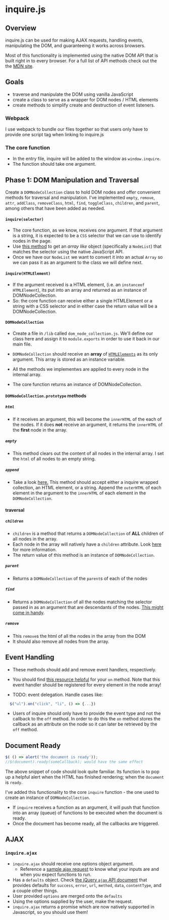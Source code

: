 # inquire.js

## Overview
inquire.js can be used for making AJAX requests, handling
events, manipulating the DOM, and guaranteeing it works across browsers.

Most of this functionality is implemented using the native DOM API
that is built right in to every browser. For a full list of API methods check
out the the [MDN site][document-apis].

## Goals

+ traverse and manipulate the DOM using vanilla JavaScript
+ create a class to serve as a wrapper for DOM nodes / HTML elements
+ create methods to simplify create and destruction of event listeners.

### Webpack

I use webpack to bundle our files together so that users only have to provide one script tag when linking to inquire.js

### The core function

* In the entry file, inquire will be added to the window as `window.inquire`.
* The function should take one argument.

## Phase 1: DOM Manipulation and Traversal

Create a `DOMNodeCollection` class to hold DOM nodes and offer
convenient methods for traversal and manipulation. I've implemented
`empty`, `remove`, `attr`, `addClass`, `removeClass`, `html`, `find`, `toggleClass`,
`children`, and `parent`, among others that have been added as needed.

#### `inquire(selector)`
* The core function, as we know, receives one argument. If that argument
  is a string, it is expected to be a `CSS` selector that we can use to
  identify nodes in the page.
* Use [this method][querySelectorAll] to get an *array like* object
  (specifically a `NodeList`) that matches the selector using the native
  JavaScript API.
* Once we have our `NodeList` we want to convert it into an actual
  `Array` so we can pass it as an argument to the class we will define
  next.

#### `inquire(HTMLElement)`
* If the argument received is a HTML element, (i.e. an `instanceof`
  `HTMLElement`), its put into an array and returned as an instance of DOMNodeCollection.
* So: the core function can receive either a single HTMLElement or a
  string with a CSS selector and in either case the return value will be a DOMNodeCollection.

#### `DOMNodeCollection`

* Create a file in `/lib` called `dom_node_collection.js`. We'll define our class
here and assign it to `module.exports` in order to use it back in our main file.

* `DOMNodeCollection` should receive an
**array** of [`HTMLElements`][htmlelement] as its only argument. This array is stored as an instance variable.

* All the methods we implementws are applied to every node in the
  internal array.
* The core function returns an instance of DOMNodeCollection.


#### `DOMNodeCollection.prototype` methods
##### `html`
* If it receives an argument, this will become the `innerHTML` of the each of the nodes. If it does **not** receive an
  argument, it returns the `innerHTML` of the **first** node
  in the array.

##### `empty`
* This method clears out the content of all nodes in the internal array. I set the `html` of all nodes to an empty string.

##### `append`
* Take a look [here.][append] This method should accept either a inquire
wrapped collection, an HTML element, or a string. Append the `outerHTML`
of each element in the argument to the `innerHTML` of each element in the
`DOMNodeCollection`.

#### traversal
##### `children`
* `children` is a method that returns a `DOMNodeCollection` of
  **ALL** children of all nodes in the array.
* Each node in the array will natively have a `children` attribute. Look
  [here][children] for more information.
* The return value of this method is an instance of `DOMNodeCollection`.

##### `parent`
* Returns a `DOMNodeCollection` of the `parent`s of each of the nodes

##### `find`
* Returns a `DOMNodeCollection` of all the nodes matching the selector
  passed in as an argument that are descendants of the nodes.
  [This might come in handy][elementqueryselectorall].

##### `remove`
* This `remove`s the html of all the nodes in the array from the DOM
* It should also remove all nodes from the array.

## Event Handling
* These methods should add and remove event handlers, respectively.

* You should find [this resource helpful][addeventlistener] for your `on` method.
Note that this event handler should be registered for every element in the node array!

* TODO: event delegation. Handle cases like:
```javascript
  $("ul").on("click", "li", () => {...})
```

* Users of inquire should only have to provide the event type and not the callback to the
`off` method. In order to do this the `on` method stores the
callback as an attribute on the node so it can later be retrieved by the `off` method.

## Document Ready
```javascript
$( () => alert('the document is ready'));
//$(document).ready(someCallback); would have the same effect
```

The above snippet of code should look quite familiar. Its function is to
pop up a helpful alert when the HTML has finished rendering; when the
`document` is `ready`.

I've added this functionality to the core `inquire` function - the one used to create an instance of
`DOMNodeCollection`.

* If `inquire` receives a function as an argument, it will push
  that function into an array (queue) of functions to be executed when the document is ready.
* Once the document has become ready, all the callbacks are triggered.

## AJAX

### `inquire.ajax`

* `inquire.ajax` should receive one options object argument.  
  * Reference a [sample ajax request][sample-ajax-request] to know what your inputs are and when you expect functions to run.
* Has a `defaults` object. Check [the jQuery `ajax` API document][jquery_ajax]
  that provides defaults for `success`, `error`, `url`, `method`, `data`, `contentType`, and a couple other things.
* User provided `options` are merged onto the `defaults`
* Using the options supplied by the user, make the request.
* `inquire.ajax` returns a promise which are now natively supported in Javascript, so you should use them!

[jquery]: http://api.jquery.com/
[jquery-library]: https://developers.google.com/speed/libraries/#jquery
[document-apis]: https://developer.mozilla.org/en-US/
[append]: http://api.jquery.com/append/
[promise-reading]: ../../readings/promises.md
[promise_doc]: http://www.2ality.com/2014/09/es6-promises-foundations.html
[htmlelement]: https://developer.mozilla.org/en-US/docs/Web/API/element
[children]: https://developer.mozilla.org/en-US/docs/Web/API/ParentNode/children
[elementqueryselectorall]: https://developer.mozilla.org/en-US/docs/Web/API/Element/querySelectorAll
[queryselectorall]: https://developer.mozilla.org/en-US/docs/Web/API/Document/querySelectorAll
[addeventlistener]: https://developer.mozilla.org/en-US/docs/Web/API/EventTarget/addEventListener
[removeeventlistener]: https://developer.mozilla.org/en-US/docs/Web/API/EventTarget/removeEventListener
[sample-ajax-request]: ../../readings/simple-ajax-example.md
[jquery_ajax]: http://api.jquery.com/jquery.ajax/
[vanilla_ajax]: ../../readings/vanilla_ajax.md
